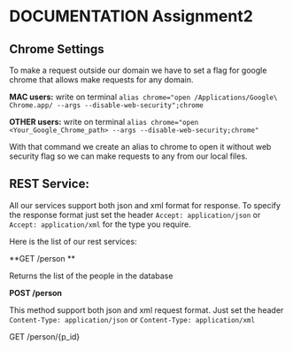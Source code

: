 DOCUMENTATION Assignment2
===========

Chrome Settings
----------------

To make a request outside our domain we have to set a flag for google chrome that allows make requests for any domain.

**MAC users:**
write on terminal `alias chrome="open /Applications/Google\ Chrome.app/ --args --disable-web-security";chrome`

**OTHER users:**
write on terminal `alias chrome="open <Your_Google_Chrome_path> --args --disable-web-security;chrome"`

With that command we create an alias to chrome to open it without web security flag so we can make requests to any
from our local files.

REST Service:
----------------
All our services support both json and xml format for response. 
To specify the response format just set the header `Accept: application/json` or `Accept: application/xml` for the type you require.

Here is the list of our rest services:

**GET /person **

Returns the list of the people in the database 

**POST /person**

This method support both json and xml request format. Just set the header `Content-Type: application/json` or `Content-Type: application/xml`


GET /person/{p_id}
